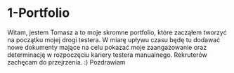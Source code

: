 # 1-Portfolio
Witam, jestem Tomasz a to moje skromne portfolio, które zacząłem tworzyć na początku mojej drogi testera. 
W miarę upływu czasu będę tu dodawać nowe dokumenty mające na celu pokazać moje zaangażowanie oraz determinację w rozpoczęciu kariery testera manualnego.
Rekruterów zachęcam do przejrzenia. :) Pozdrawiam
